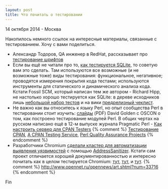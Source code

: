 ```yaml
---
layout: post
title: Что почитать о тестировании
---
```


<p class="meta">14 октября 2014 - Москва</p>

Накопилось немного ссылок на интересные материалы, связанные с тестированием.
Хочу с вами поделиться.

- Александр Тодоров, QA инженер в RedHat, рассказывает про [тестирование шрифтов](http://atodorov.org/blog/2014/03/04/how-do-you-test-fonts/)
- Если вы ещё не читали про то, [как тестируется SQLite](https://www.sqlite.org/testing.html), то советую
вам это сделать. Там используются все возможные (и не возможные тоже)
виды тестирования: функциональное, негативное; проводятся измерения
покрытия кода тестами; используются инструменты для
статического и динамического анализа кода.
Кстати Fossil SCM, который написан тем же автором - Richard Hipp,
не настолько хорошо тестируется как SQLite:
в дереве исходников лишь [небольшой набор тестов](http://www.fossil-scm.org/index.html/tree?ci=trunk)
и на вики [предрелизный чеклист](http://www.fossil-scm.org/index.html/doc/trunk/test/release-checklist.wiki).
- Не важно как вы относитесь к языку Perl, но опыт сообщества Perl в тестировании стоит изучить:
[слайды](http://www.dagolden.com/wp-content/uploads/2009/04/Free-QA-OSCON-2010.pdf) (PDF)
David Golden c OSCON о том, как построено тестирование модулей Perl.
В общих чертах на русском написано ещё в 12-м выпуске журнала Pragmatic Perl -
[Как настроить сервер для CPAN Testers](http://pragmaticperl.com/issues/12/pragmaticperl-12-как-настроить-сервер-для-cpan-testers.html)
{% comment %}
[Тестирование CPAN](http://www.cpantesters.org),
[A CPAN Testing Service](http://cpants.cpanauthors.org),
[Perl Quality Assurance Projects](http://qa.perl.org)
{% endcomment %}
- Разработчики Chromium [сделали кластер для автоматизации выявления уязвимостей](http://blog.chromium.org/2012/04/fuzzing-for-security.html) с помощью [AddressSanitizer](https://code.google.com/p/address-sanitizer/).
Кстати сам проект отличается хорошей документированностью и интересно почитать
как в целом тестируется Chromium:
[тут](http://www.chromium.org/chromium-os/testing),
[тут](http://dev.chromium.org/developers/testing),
и [тут](http://dev.chromium.org/for-testers/bug-reporting-guidelines).
{% comment %}
http://www.opennet.ru/opennews/art.shtml?num=33716
{% endcomment %}

Fin
